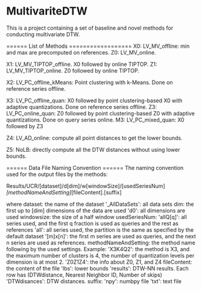 # MultivariteDTW

This is a project containing a set of baseline and novel methods for conducting multivariate DTW.

====== List of Methods ==================
X0: LV_MV_offline: min and max are precomputed on references.
Z0: LV_MV_online.

X1: LV_MV_TIPTOP_offline. X0 followed by online TIPTOP.
Z1: LV_MV_TIPTOP_online. Z0 followed by online TIPTOP.

X2: LV_PC_offline_kMeans: Point clustering with k-Means. Done on reference series offline.

X3: LV_PC_offline_quan: X0 followed by point clustering-based X0 with adaptive quantizations. Done on reference series offline.
Z3: LV_PC_online_quan: Z0 followed by point clustering-based Z0 with adaptive quantizations. Done on query series online.
M3: LV_PC_mixed_quan: X0 followed by Z3

Z4: LV_AD_online: compute all point distances to get the lower bounds.

Z5: NoLB: directly compute all the DTW distances without using lower bounds.

====== Data File Naming Convention ======
The naming convention used for the output files by the methods:

  Results/UCR/[dataset]/d[dim]/w[windowSize]/[usedSeriesNum]_[methodNameAndSetting]_[fileContent].[suffix]

where
  dataset: the name of the dataset
         '_AllDataSets': all data sets
  dim: the first up to [dim] dimensions of the data are used
         'd0': all dimensions are used
  windowsize: the size of a half window
  usedSeriesNum:
         'allQ[q]': all series used, and the first q fraction is used as queries and the rest as references
         'all': all series used, the partition is the same as specified by the default dataset
         '[m]x[n]': the first m series are used as queries, and the next n series are used as references.
  methodNameAndSetting: the method name following by the used settings.
         Example:
            'X3K4Q2': the method is X3, and the maximum number of clusters is 4, the number of quantization levels per
             dimension is at most 2.
            'Z0Z1Z4': the info about Z0, Z1, and Z4
  fileContent: the content of the file
         'lbs': lower bounds
         'results': DTW-NN results. Each row has (DTWdistance, Nearest Neighbor ID, Number of skips)
         'DTWdisances': DTW distances.
  suffix:
         'npy': numbpy file
         'txt': text file
